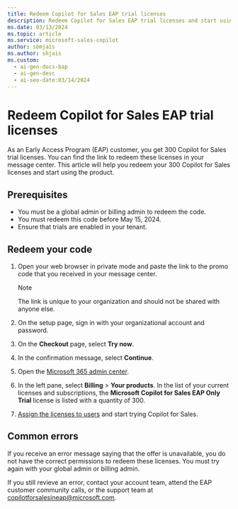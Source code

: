 ```yaml
---
title: Redeem Copilot for Sales EAP trial licenses
description: Redeem Copilot for Sales EAP trial licenses and start using the product.
ms.date: 03/13/2024
ms.topic: article
ms.service: microsoft-sales-copilot
author: sbmjais
ms.author: shjais
ms.custom:
  - ai-gen-docs-bap
  - ai-gen-desc
  - ai-seo-date:03/14/2024
---
```


# Redeem Copilot for Sales EAP trial licenses

As an Early Access Program (EAP) customer, you get 300 Copilot for Sales trial licenses. You can find the link to redeem these licenses in your message center. This article will help you redeem your 300 Copilot for Sales licenses and start using the product.

## Prerequisites

- You must be a global admin or billing admin to redeem the code.
- You must redeem this code before May 15, 2024.
- Ensure that trials are enabled in your tenant.

## Redeem your code

1.  Open your web browser in private mode and paste the link to the promo code that you received in your message center. 

    > [!NOTE]
    > The link is unique to your organization and should not be shared with anyone else.

1.  On the setup page, sign in with your organizational account and password.

1.  On the **Checkout** page, select **Try now**.

1.  In the confirmation message, select **Continue**.

1.  Open the [Microsoft 365 admin center](https://admin.microsoft.com/).

1. In the left pane, select **Billing** > **Your products**. In the list of your current licenses and subscriptions, the **Microsoft Copilot for Sales EAP Only Trial** license is listed with a quantity of 300.

1.  [Assign the licenses to users](/microsoft-365/admin/manage/assign-licenses-to-users?view=o365-worldwide) and start trying Copilot for Sales.

## Common errors

If you receive an error message saying that the offer is unavailable, you do not have the correct permissions to redeem these licenses. You must try again with your global admin or billing admin.

If you still revieve an error, contact your account team, attend the EAP customer community calls, or the support team at [copilotforsalesineap@microsoft.com](mailto:copilotforsalesineap@microsoft.com).


